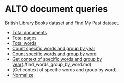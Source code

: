 # ALTO document queries

British Library Books dataset and Find My Past dataset.

* [Total documents](./total_documents.md)
* [Total pages](./total_pages.md)
* [Total words](./total_words.md)
* [Count specific words and group by year](./find_words_context_group_by_year.md)
* [Count specific words and group by word](./find_words_context_group_by_word.md)
* [Get context of specific words and group by year](./find_words_group_by_year.md)(./find_words_group_by_word.md)
* [Get context of specific words and group by word]
* [Normalize](./normalize.md)
